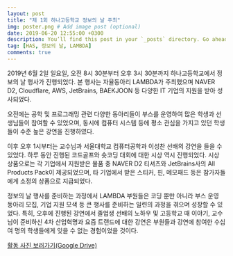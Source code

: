 ```yaml
---
layout: post
title: "제 1회 하나고등학교 정보의 날 주최"
img: poster.png # Add image post (optional)
date: 2019-06-20 12:55:00 +0300
description: You’ll find this post in your `_posts` directory. Go ahead and edit it and re-build the site to see your changes. # Add post description (optional)
tag: [HAS, 정보의 날, LAMBDA]
comments: true
---
```

  2019년 6월 2일 일요일, 오전 8시 30분부터 오후 3시 30분까지 하나고등학교에서 정보의 날 행사가 진행되었다. 본 행사는 자율동아리 LAMBDA가 주최했으며 NAVER D2, Cloudflare, AWS, JetBrains, BAEKJOON 등 다양한 IT 기업의 지원을 받아 성사되었다.

  오전에는 공학 및 프로그래밍 관련 다양한 동아리들이 부스를 운영하여 많은 학생과 선생님들이 참여할 수 있었으며, 동시에 컴퓨터 시스템 등에 평소 관심을 가지고 있던 학생들이 수준 높은 강연을 진행하였다.

  이후 오후 1시부터는 교수님과 서울대학교 컴퓨터공학과 이성찬 선배의 강연을 들을 수 있었다. 하루 동안 진행된 코드골프와 숏코딩 대회에 대한 시상 역시 진행되었다. 시상 상품으로는 각 기업에서 지원받은 물품 중 NAVER D2 티셔츠와 JetBrains사의 All Products Pack이 제공되었으며, 타 기업에서 받은 스티커, 핀, 메모패드 등은 참가자들에게 소정의 상품으로 지급되었다.

  정보의 날 행사를 준비하는 과정에서 LAMBDA 부원들은 코딩 뿐만 아니라 부스 운영 동아리 모집, 기업 지원 모색 등 큰 행사를 준비하는 일련의 과정을 겪으며 성장할 수 있었다. 특히, 오후에 진행된 강연에서 졸업생 선배의 노하우 및 고등학교 때 이야기, 교수님이 준비하신 4차 산업혁명과 요즘 트랜드에 대한 강연은 부원들과 강연에 참여한 수십 여 명의 학생들에게 잊을 수 없는 경험이었을 것이다.

  [활동 사진 보러가기(Google Drive)](https://drive.google.com/open?id=1TM-YMABl2VS1slq4D-40L3EHv_0OFKn8)